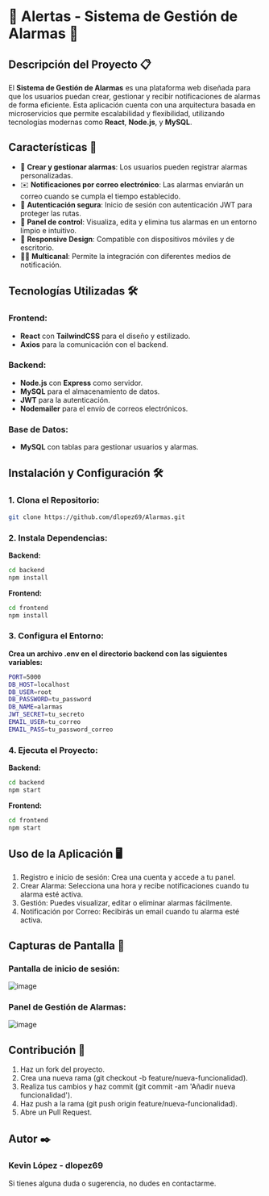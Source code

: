 # 🚨 Alertas - Sistema de Gestión de Alarmas 🚨

## Descripción del Proyecto 📋
El **Sistema de Gestión de Alarmas** es una plataforma web diseñada para que los usuarios puedan crear, gestionar y recibir notificaciones de alarmas de forma eficiente. Esta aplicación cuenta con una arquitectura basada en microservicios que permite escalabilidad y flexibilidad, utilizando tecnologías modernas como **React**, **Node.js**, y **MySQL**.

## Características 🌟
- 🔔 **Crear y gestionar alarmas**: Los usuarios pueden registrar alarmas personalizadas.
- ✉️ **Notificaciones por correo electrónico**: Las alarmas enviarán un correo cuando se cumpla el tiempo establecido.
- 🔑 **Autenticación segura**: Inicio de sesión con autenticación JWT para proteger las rutas.
- 📅 **Panel de control**: Visualiza, edita y elimina tus alarmas en un entorno limpio e intuitivo.
- 📱 **Responsive Design**: Compatible con dispositivos móviles y de escritorio.
- 🧑‍💻 **Multicanal**: Permite la integración con diferentes medios de notificación.

## Tecnologías Utilizadas 🛠️

### Frontend:
- **React** con **TailwindCSS** para el diseño y estilizado.
- **Axios** para la comunicación con el backend.

### Backend:
- **Node.js** con **Express** como servidor.
- **MySQL** para el almacenamiento de datos.
- **JWT** para la autenticación.
- **Nodemailer** para el envío de correos electrónicos.

### Base de Datos:
- **MySQL** con tablas para gestionar usuarios y alarmas.

## Instalación y Configuración 🛠️

### 1. Clona el Repositorio:
```bash
git clone https://github.com/dlopez69/Alarmas.git
```
### 2. Instala Dependencias:
**Backend:**
```bash
cd backend
npm install
```
**Frontend:**
```bash
cd frontend
npm install
```
### 3. Configura el Entorno:
**Crea un archivo .env en el directorio backend con las siguientes variables:**
```bash
PORT=5000
DB_HOST=localhost
DB_USER=root
DB_PASSWORD=tu_password
DB_NAME=alarmas
JWT_SECRET=tu_secreto
EMAIL_USER=tu_correo
EMAIL_PASS=tu_password_correo
```
### 4. Ejecuta el Proyecto:
**Backend:**
```bash
cd backend
npm start
```
**Frontend:**
```bash
cd frontend
npm start
```
## Uso de la Aplicación 🖥️
1. Registro e inicio de sesión: Crea una cuenta y accede a tu panel.
2. Crear Alarma: Selecciona una hora y recibe notificaciones cuando tu alarma esté activa.
3. Gestión: Puedes visualizar, editar o eliminar alarmas fácilmente.
4. Notificación por Correo: Recibirás un email cuando tu alarma esté activa.
## Capturas de Pantalla 📸
### Pantalla de inicio de sesión:
![image](https://github.com/user-attachments/assets/34866b01-c06f-49da-9a89-82835dba4725)
### Panel de Gestión de Alarmas:
![image](https://github.com/user-attachments/assets/0f005ec7-5e86-4161-b3bf-c1d03e880233)
## Contribución 🤝
1. Haz un fork del proyecto.
2. Crea una nueva rama (git checkout -b feature/nueva-funcionalidad).
3. Realiza tus cambios y haz commit (git commit -am 'Añadir nueva funcionalidad').
4. Haz push a la rama (git push origin feature/nueva-funcionalidad).
5. Abre un Pull Request.
## Autor ✒️
### Kevin López - dlopez69
Si tienes alguna duda o sugerencia, no dudes en contactarme.

